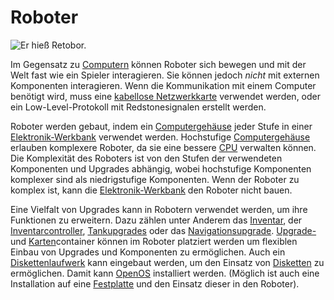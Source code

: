 # Roboter

![Er hieß Retobor.](block:OpenComputers:robot)

Im Gegensatz zu [Computern](../general/computer.md) können Roboter sich bewegen und mit der Welt fast wie ein Spieler interagieren. Sie können jedoch *nicht* mit externen Komponenten interagieren. Wenn die Kommunikation mit einem Computer benötigt wird, muss eine [kabellose Netzwerkkarte](../item/wlanCard.md) verwendet werden, oder ein Low-Level-Protokoll mit Redstonesignalen erstellt werden.

Roboter werden gebaut, indem ein [Computergehäuse](case1.md) jeder Stufe in einer [Elektronik-Werkbank](assembler.md) verwendet werden. Hochstufige [Computergehäuse](case1.md) erlauben komplexere Roboter, da sie eine bessere [CPU](../item/cpu1.md) verwalten können. Die Komplexität des Roboters ist von den Stufen der verwendeten Komponenten und Upgrades abhängig, wobei hochstufige Komponenten komplexer sind als niedrigstufige Komponenten. Wenn der Roboter zu komplex ist, kann die [Elektronik-Werkbank](assembler.md) den Roboter nicht bauen.

Eine Vielfalt von Upgrades kann in Robotern verwendet werden, um ihre Funktionen zu erweitern. Dazu zählen unter Anderem das [Inventar](../item/inventoryUpgrade.md), der [Inventarcontroller](../item/inventoryControllerUpgrade.md), [Tankupgrades](../item/tankUpgrade.md) oder das [Navigationsupgrade](../item/navigationUpgrade.md). [Upgrade-](../item/upgradeContainer1.md) und [Karten](../item/cardContainer1.md)container können im Roboter platziert werden um flexiblen Einbau von Upgrades und Komponenten zu ermöglichen. Auch ein [Diskettenlaufwerk](diskDrive.md) kann eingebaut werden, um den Einsatz von [Disketten](../item/floppy.md) zu ermöglichen. Damit kann [OpenOS](../general/openOS.md) installiert werden. (Möglich ist auch eine Installation auf eine [Festplatte](../item/hdd1.md) und den Einsatz dieser in den Roboter).
